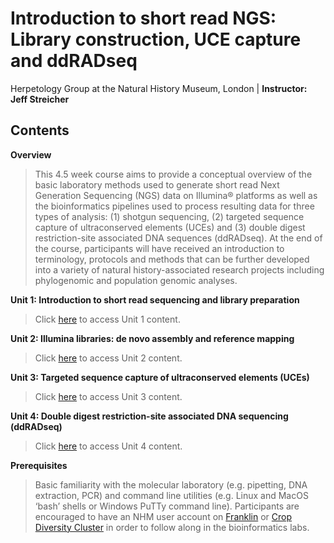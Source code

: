 # Introduction to short read NGS: Library construction, UCE capture and ddRADseq
Herpetology Group at the Natural History Museum, London | 
**Instructor: Jeff Streicher**

## Contents
**Overview** 
>This 4.5 week course aims to provide a conceptual overview of the basic laboratory methods used to generate short read Next Generation Sequencing (NGS) data on Illumina® platforms as well as the bioinformatics pipelines used to process resulting data for three types of analysis: (1) shotgun sequencing, (2) targeted sequence capture of ultraconserved elements (UCEs) and (3) double digest restriction-site associated DNA sequences (ddRADseq). At the end of the course, participants will have received an introduction to terminology, protocols and methods that can be further developed into a variety of natural history-associated research projects including phylogenomic and population genomic analyses.

**Unit 1: Introduction to short read sequencing and library preparation** 
>Click [here](https://github.com/nhm-herpetology/museum-NGS-training/tree/main/Unit_01) to access Unit 1 content.

**Unit 2: Illumina libraries: de novo assembly and reference mapping** 
>Click [here](https://github.com/nhm-herpetology/museum-NGS-training/tree/main/Unit_02) to access Unit 2 content. 

**Unit 3: Targeted sequence capture of ultraconserved elements (UCEs)** 
>Click [here](https://github.com/nhm-herpetology/museum-NGS-training/tree/main/Unit_03) to access Unit 3 content.

**Unit 4: Double digest restriction-site associated DNA sequencing (ddRADseq)** 
>Click [here](https://github.com/nhm-herpetology/museum-NGS-training/tree/main/Unit_04) to access Unit 4 content.

**Prerequisites**
>Basic familiarity with the molecular laboratory (e.g. pipetting, DNA extraction, PCR) and command line utilities (e.g. Linux and MacOS ‘bash’ shells or Windows PuTTy command line). Participants are encouraged to have an NHM user account on [Franklin](http://pgfsites.s3-website-eu-west-1.amazonaws.com/H21/franklin.html) or [Crop Diversity Cluster](https://www.cropdiversity.ac.uk/) in order to follow along in the bioinformatics labs. 
